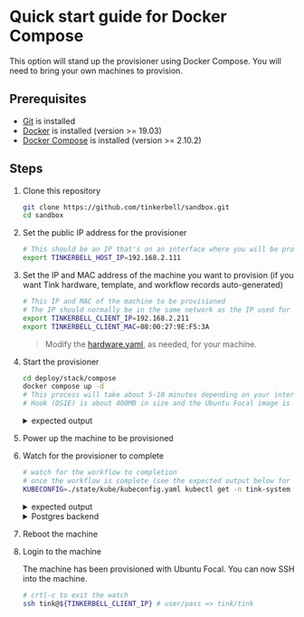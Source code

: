 # Quick start guide for Docker Compose

This option will stand up the provisioner using Docker Compose.
You will need to bring your own machines to provision.

## Prerequisites

- [Git](https://git-scm.com/book/en/v2/Getting-Started-Installing-Git) is installed
- [Docker](https://docs.docker.com/get-docker/) is installed (version >= 19.03)
- [Docker Compose](https://docs.docker.com/compose/install/) is installed (version >= 2.10.2)

## Steps

1. Clone this repository

   ```bash
   git clone https://github.com/tinkerbell/sandbox.git
   cd sandbox
   ```

2. Set the public IP address for the provisioner

   ```bash
   # This should be an IP that's on an interface where you will be provisioning machines
   export TINKERBELL_HOST_IP=192.168.2.111
   ```

3. Set the IP and MAC address of the machine you want to provision (if you want Tink hardware, template, and workflow records auto-generated)

   ```bash
   # This IP and MAC of the machine to be provisioned
   # The IP should normally be in the same network as the IP used for the provisioner
   export TINKERBELL_CLIENT_IP=192.168.2.211
   export TINKERBELL_CLIENT_MAC=08:00:27:9E:F5:3A
   ```

   > Modify the [hardware.yaml](../../deploy/stack/compose/manifests/hardware.yaml), as needed, for your machine.

4. Start the provisioner

   ```bash
   cd deploy/stack/compose
   docker compose up -d
   # This process will take about 5-10 minutes depending on your internet connection.
   # Hook (OSIE) is about 400MB in size and the Ubuntu Focal image is about 500MB
   ```

   <details>
   <summary>expected output</summary>

   ```bash
   [+] Running 15/15
   ⠿ Network compose_default                              Created             0.0s
   ⠿ Volume "compose_k3s-server"                          Created             0.0s
   ⠿ Container compose-fetch-and-convert-ubuntu-img-1     Exited              2.9s
   ⠿ Container compose-fetch-osie-1                       Exited              1.7s
   ⠿ Container compose-manifest-update-1                  Started             1.2s
   ⠿ Container compose-k3s-1                              Healthy            99.7s
   ⠿ Container compose-web-assets-server-1                Started             3.1s
   ⠿ Container compose-tink-crds-apply-1                  Exited            128.0s
   ⠿ Container compose-rufio-crds-apply-1                 Exited            127.5s
   ⠿ Container compose-tink-controller-1                  Started           128.5s
   ⠿ Container compose-boots-1                            Started           128.0s
   ⠿ Container compose-tink-server-1                      Started           128.8s
   ⠿ Container compose-hegel-1                            Started           128.9s
   ⠿ Container compose-manifest-apply-1                   Started           128.9s
   ⠿ Container compose-rufio-1                            Started           127.7s
   ```

   </details>

5. Power up the machine to be provisioned

6. Watch for the provisioner to complete

   ```bash
   # watch for the workflow to completion
   # once the workflow is complete (see the expected output below for completion), move on to the next step
   KUBECONFIG=./state/kube/kubeconfig.yaml kubectl get -n tink-system workflow sandbox-workflow --watch
   ```

   <details>
   <summary>expected output</summary>

   ```bash
   NAME               TEMPLATE       STATE
   sandbox-workflow   ubuntu-focal   STATE_PENDING
   sandbox-workflow   ubuntu-focal   STATE_RUNNING
   sandbox-workflow   ubuntu-focal   STATE_RUNNING
   sandbox-workflow   ubuntu-focal   STATE_RUNNING
   sandbox-workflow   ubuntu-focal   STATE_RUNNING
   sandbox-workflow   ubuntu-focal   STATE_RUNNING
   sandbox-workflow   ubuntu-focal   STATE_RUNNING
   sandbox-workflow   ubuntu-focal   STATE_RUNNING
   sandbox-workflow   ubuntu-focal   STATE_RUNNING
   sandbox-workflow   ubuntu-focal   STATE_RUNNING
   sandbox-workflow   ubuntu-focal   STATE_RUNNING
   sandbox-workflow   ubuntu-focal   STATE_RUNNING
   sandbox-workflow   ubuntu-focal   STATE_RUNNING
   sandbox-workflow   ubuntu-focal   STATE_RUNNING
   sandbox-workflow   ubuntu-focal   STATE_SUCCESS
   ```

   </details>

   <details>
   <summary>Postgres backend</summary>

   ```bash
   # watch the workflow events and status for workflow completion
   # once the workflow is complete (see the expected output below for completion), move on to the next step
   wid=$(tink workflow get --no-headers | awk '/^\|/ {print $2}'); watch -n1 "tink workflow events ${wid}; tink workflow state ${wid}"

   +--------------------------------------+-----------------+---------------------+----------------+---------------------------------+---------------+
   | WORKER ID                            | TASK NAME       | ACTION NAME         | EXECUTION TIME | MESSAGE                         | ACTION STATUS |
   +--------------------------------------+-----------------+---------------------+----------------+---------------------------------+---------------+
   | 0eba0bf8-3772-4b4a-ab9f-6ebe93b90a94 | os-installation | stream-ubuntu-image |              0 | Started execution               | STATE_RUNNING |
   | 0eba0bf8-3772-4b4a-ab9f-6ebe93b90a94 | os-installation | stream-ubuntu-image |             15 | finished execution successfully | STATE_SUCCESS |
   | 0eba0bf8-3772-4b4a-ab9f-6ebe93b90a94 | os-installation | install-openssl     |              0 | Started execution               | STATE_RUNNING |
   | 0eba0bf8-3772-4b4a-ab9f-6ebe93b90a94 | os-installation | install-openssl     |              1 | finished execution successfully | STATE_SUCCESS |
   | 0eba0bf8-3772-4b4a-ab9f-6ebe93b90a94 | os-installation | create-user         |              0 | Started execution               | STATE_RUNNING |
   | 0eba0bf8-3772-4b4a-ab9f-6ebe93b90a94 | os-installation | create-user         |              0 | finished execution successfully | STATE_SUCCESS |
   | 0eba0bf8-3772-4b4a-ab9f-6ebe93b90a94 | os-installation | enable-ssh          |              0 | Started execution               | STATE_RUNNING |
   | 0eba0bf8-3772-4b4a-ab9f-6ebe93b90a94 | os-installation | enable-ssh          |              0 | finished execution successfully | STATE_SUCCESS |
   | 0eba0bf8-3772-4b4a-ab9f-6ebe93b90a94 | os-installation | disable-apparmor    |              0 | Started execution               | STATE_RUNNING |
   | 0eba0bf8-3772-4b4a-ab9f-6ebe93b90a94 | os-installation | disable-apparmor    |              0 | finished execution successfully | STATE_SUCCESS |
   | 0eba0bf8-3772-4b4a-ab9f-6ebe93b90a94 | os-installation | write-netplan       |              0 | Started execution               | STATE_RUNNING |
   | 0eba0bf8-3772-4b4a-ab9f-6ebe93b90a94 | os-installation | write-netplan       |              0 | finished execution successfully | STATE_SUCCESS |
   +--------------------------------------+-----------------+---------------------+----------------+---------------------------------+---------------+
   +----------------------+--------------------------------------+
   | FIELD NAME           | VALUES                               |
   +----------------------+--------------------------------------+
   | Workflow ID          | 3107919b-e59d-11eb-bf99-0242ac120005 |
   | Workflow Progress    | 100%                                 |
   | Current Task         | os-installation                      |
   | Current Action       | write-netplan                        |
   | Current Worker       | 0eba0bf8-3772-4b4a-ab9f-6ebe93b90a94 |
   | Current Action State | STATE_SUCCESS                        |
   +----------------------+--------------------------------------+
   ```

   </details>

7. Reboot the machine

8. Login to the machine

   The machine has been provisioned with Ubuntu Focal.
   You can now SSH into the machine.

   ```bash
   # crtl-c to exit the watch
   ssh tink@${TINKERBELL_CLIENT_IP} # user/pass => tink/tink
   ```
